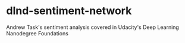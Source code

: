 # dlnd-sentiment-network
Andrew Task's sentiment analysis covered in Udacity's Deep Learning Nanodegree Foundations
